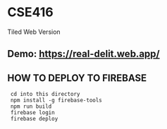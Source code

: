# CSE416
Tiled Web Version


## Demo: https://real-delit.web.app/


## HOW TO DEPLOY TO FIREBASE

```
 cd into this directory
 npm install -g firebase-tools
 npm run build
 firebase login
 firebase deploy
```